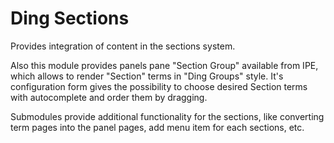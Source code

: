 # Ding Sections
Provides integration of content in the sections system.

Also this module provides panels pane "Section Group" available from IPE, which allows to render "Section" terms in "Ding Groups" style. It's configuration
form gives the possibility to choose desired Section terms with autocomplete and order them by dragging.

Submodules provide additional functionality for the sections, like converting
term pages into the panel pages, add menu item for each sections, etc.
